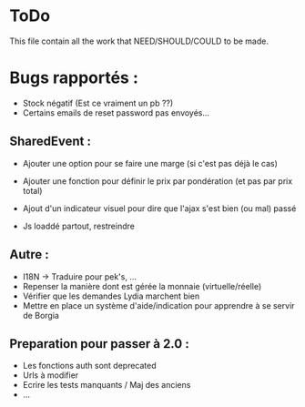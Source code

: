 # ToDo
This file contain all the work that NEED/SHOULD/COULD to be made.

# Bugs rapportés :
- Stock négatif (Est ce vraiment un pb ??)
- Certains emails de reset password pas envoyés...


## SharedEvent :

- Ajouter une option pour se faire une marge (si c'est pas déjà le cas)
- Ajouter une fonction pour définir le prix par pondération (et pas par prix total)
- Ajout d'un indicateur visuel pour dire que l'ajax s'est bien (ou mal) passé

- Js loaddé partout, restreindre

## Autre :

- I18N -> Traduire pour pek's, ...
- Repenser la manière dont est gérée la monnaie (virtuelle/réelle)
- Vérifier que les demandes Lydia marchent bien
- Mettre en place un système d'aide/indication pour apprendre à se servir de Borgia


## Preparation pour passer à 2.0 :

- Les fonctions auth sont deprecated
- Urls à modifier
- Ecrire les tests manquants / Maj des anciens
- ...
